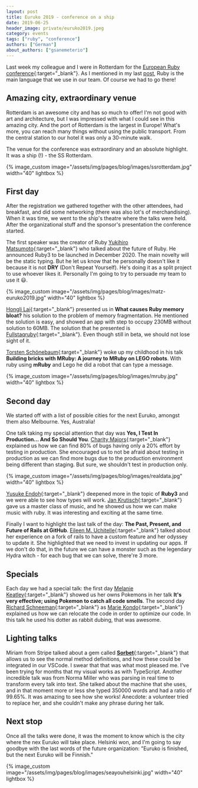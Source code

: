 ```yaml
---
layout: post
title: Euruko 2019 - conference on a ship
date: 2019-06-25
header_image: private/euruko2019.jpeg
category: events
tags: ["ruby", "conference"]
authors: ["German"]
about_authors: ["gsanemeterio"]
---
```


Last week my colleague and I were in Rotterdam for the [European Ruby conference](https://euruko2019.org/){:target="_blank"}.
As I mentioned in my last [post](/blog/tech-stories/how-i-became-fond-of-ruby-on-rails-as-a-javascript-developer/), Ruby is the main language that we use in our team.
Of course we had to go there!

## Amazing city, extraordinary venue

Rotterdam is an awesome city and has so much to offer!
I'm not good with art and architecture, but I was impressed with what I could see in this amazing city.
And the port of Rotterdam is the largest in Europe!
What's more, you can reach many things without using the public transport.
From the central station to our hotel it was only a 30-minute walk.

The venue for the conference was extraordinary and an absolute highlight.
It was a ship (!) - the SS Rotterdam.

{% image_custom image="/assets/img/pages/blog/images/ssrotterdam.jpg" width="40" lightbox %}

## First day

After the registration we gathered together with the other attendees, had breakfast, and did some networking (there was also lot's of merchandising).
When it was time, we went to the ship's theatre where the talks were held.
After the organizational stuff and the sponsor's presentation the conference started.

The first speaker was the creator of Ruby [Yukihiro Matsumoto](https://github.com/matz){:target="_blank"} who talked about the future of Ruby.
He announced Ruby3 to be launched in December 2020.
The main novelty will be the static typing.
But he let us know that he personally doesn't like it because it is not **DRY** (Don't Repeat Yourself).
He's doing it as a split project to use whoever likes it.
Personally I'm going to try to persuade my team to use it 😃.

{% image_custom image="/assets/img/pages/blog/images/matz-euruko2019.jpg" width="40" lightbox %}

[Hongli Lai](https://twitter.com/honglilai){:target="_blank"} presented us in **What causes Ruby memory bloat?** his solution to the problem of memory fragmentation.
He mentioned the solution is easy, and showed an app with step to occupy 230MB without solution to 60MB.
The solution that he presented is [Fullstaqruby](https://fullstaqruby.org){:target="_blank"}.
Even though still in beta, we should not lose sight of it.

[Torsten Schönebaum](https://twitter.com/radlepunktde){:target="_blank"} woke up my childhood in his talk **Building bricks with MRuby: A journey to MRuby on LEGO robots**.
With ruby using **mRuby** and Lego he did a robot that can type a message.

{% image_custom image="/assets/img/pages/blog/images/mruby.jpg" width="40" lightbox %}

## Second day

We started off with a list of possible cities for the next Euruko, amongst them also Melbourne.
Yes, Australia!

One talk taking my special attention that day was **Yes, I Test In Production... And So Should You**.
[Charity Majors](https://twitter.com/mipsytipsy){:target="_blank"} explained us how we can find 80% of bugs having only a 20% effort by testing in production.
She encouraged us to not be afraid about testing in production as we can find more bugs due to the production environment being different than staging.
But sure, we shouldn't test in production only.

{% image_custom image="/assets/img/pages/blog/images/realdata.jpg" width="40" lightbox %}

[Yusuke Endoh](https://twitter.com/mametter){:target="_blank"} deepened more in the topic of **Ruby3** and we were able to see how types will work.
[Jan Krutisch](https://twitter.com/halfbyte){:target="_blank"} gave us a master class of music, and he showed us how we can make music with ruby.
It was interesting and exciting at the same time.

Finally I want to highlight the last talk of the day: **The Past, Present, and Future of Rails at GitHub**.
[Eileen M. Uchitelle](https://twitter.com/eileencodes){:target="_blank"} talked about her experience on a fork of rails to have a custom feature and her odyssey to update it.
She highlighted that we need to invest in updating our apps.
If we don't do that, in the future we can have a monster such as the legendary Hydra witch - for each bug that we can solve, there're 3 more.

## Specials

Each day we had a special talk: the first day [Melanie Keatley](https://twitter.com/Keatley){:target="_blank"} showed us her owns Pokemons in her talk **It's very effective; using Pokemon to catch all code smells**.
The second day [Richard Schneeman](https://twitter.com/schneems){:target="_blank"} as [Marie Kondo](https://twitter.com/mariekondo){:target="_blank"} explained us how we can relocate the code in order to optimize our code.
In this talk he used his dotter as rabbit dubing, that was awesome.

## Lighting talks

Miriam from Stripe talked about a gem called [**Sorbet**](https://sorbet.org/){:target="_blank"} that allows us to see the normal method definitions, and how these could be integrated in our VSCode.
I swear that that was what most pleased me.
I've been trying for months that my visual works as with TypeScript.
Another incredible talk was from Norma Miller who was parsing in real time to transform every talk into text.
She talked about the machine that she uses, and in that moment more or less she typed 350000 words and had a ratio of 99.65%.
It was amazing to see how she works! 
Anecdote: a volunteer tried to replace her, and she couldn't make any phrase during her talk.

## Next stop

Once all the talks were done, it was the moment to know which is the city where the nex Euruko will take place.
Helsinki won, and I'm going to say goodbye with the last words of the future organization: "Euruko is finished, but the next Euruko will be Finnish."

{% image_custom image="/assets/img/pages/blog/images/seayouhelsinki.jpg" width="40" lightbox %}
